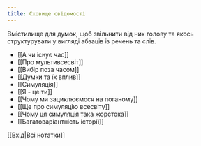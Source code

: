 ```yaml
---
title: Сховище свідомості
---
```


Вмістилище для думок, щоб звільнити від них голову та якось структурувати у вигляді абзаців із речень та слів.

- [[А чи існує час]]
- [[Про мультивсесвіт]]
- [[Вибір поза часом]]
- [[Думки та їх вплив]]
- [[Симуляція]]
- [[Я - це ти]]
- [[Чому ми зациклюємося на поганому]]
- [[Ще про симуляцію всесвіту]]
- [[Чому ця симуляція така жорстока]]
- [[Багатоваріантність історії]]

[[Вхід|Всі нотатки]]
